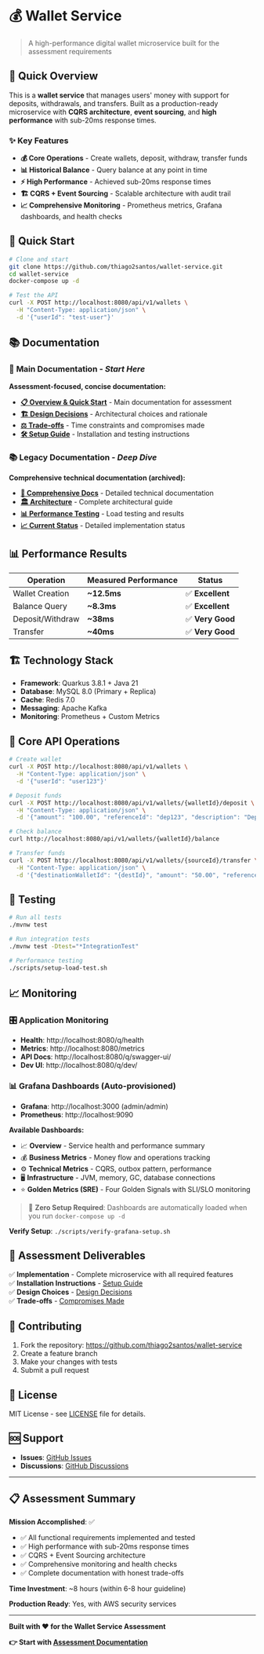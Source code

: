 # 💰 Wallet Service

> A high-performance digital wallet microservice built for the assessment requirements

## 🎯 Quick Overview

This is a **wallet service** that manages users' money with support for deposits, withdrawals, and transfers. Built as a production-ready microservice with **CQRS architecture**, **event sourcing**, and **high performance** with sub-20ms response times.

### ✨ Key Features

- **💰 Core Operations** - Create wallets, deposit, withdraw, transfer funds
- **📊 Historical Balance** - Query balance at any point in time  
- **⚡ High Performance** - Achieved sub-20ms response times
- **🏗️ CQRS + Event Sourcing** - Scalable architecture with audit trail
- **📈 Comprehensive Monitoring** - Prometheus metrics, Grafana dashboards, and health checks

## 🚀 Quick Start

```bash
# Clone and start
git clone https://github.com/thiago2santos/wallet-service.git
cd wallet-service
docker-compose up -d

# Test the API
curl -X POST http://localhost:8080/api/v1/wallets \
  -H "Content-Type: application/json" \
  -d '{"userId": "test-user"}'
```

## 📚 Documentation

### 📖 **Main Documentation** - *Start Here*

**Assessment-focused, concise documentation:**

- **[📋 Overview & Quick Start](docs/README.md)** - Main documentation for assessment
- **[🏗️ Design Decisions](docs/DESIGN-DECISIONS.md)** - Architectural choices and rationale  
- **[⚖️ Trade-offs](docs/TRADE-OFFS.md)** - Time constraints and compromises made
- **[🛠️ Setup Guide](docs/SETUP-GUIDE.md)** - Installation and testing instructions

### 📚 **Legacy Documentation** - *Deep Dive*

**Comprehensive technical documentation (archived):**

- **[📖 Comprehensive Docs](docs/legacy/README.md)** - Detailed technical documentation
- **[🏛️ Architecture](docs/legacy/architecture.md)** - Complete architectural guide
- **[📊 Performance Testing](docs/legacy/performance/)** - Load testing and results
- **[📈 Current Status](docs/legacy/CURRENT-STATUS.md)** - Detailed implementation status

## 📊 Performance Results

| Operation | **Measured Performance** | Status |
|-----------|-------------------------|---------|
| Wallet Creation | **~12.5ms** | ✅ **Excellent** |
| Balance Query | **~8.3ms** | ✅ **Excellent** |
| Deposit/Withdraw | **~38ms** | ✅ **Very Good** |
| Transfer | **~40ms** | ✅ **Very Good** |

## 🏗️ Technology Stack

- **Framework**: Quarkus 3.8.1 + Java 21
- **Database**: MySQL 8.0 (Primary + Replica)
- **Cache**: Redis 7.0
- **Messaging**: Apache Kafka
- **Monitoring**: Prometheus + Custom Metrics

## 🔧 Core API Operations

```bash
# Create wallet
curl -X POST http://localhost:8080/api/v1/wallets \
  -H "Content-Type: application/json" \
  -d '{"userId": "user123"}'

# Deposit funds  
curl -X POST http://localhost:8080/api/v1/wallets/{walletId}/deposit \
  -H "Content-Type: application/json" \
  -d '{"amount": "100.00", "referenceId": "dep123", "description": "Deposit"}'

# Check balance
curl http://localhost:8080/api/v1/wallets/{walletId}/balance

# Transfer funds
curl -X POST http://localhost:8080/api/v1/wallets/{sourceId}/transfer \
  -H "Content-Type: application/json" \
  -d '{"destinationWalletId": "{destId}", "amount": "50.00", "referenceId": "xfer123"}'
```

## 🧪 Testing

```bash
# Run all tests
./mvnw test

# Run integration tests
./mvnw test -Dtest="*IntegrationTest"

# Performance testing
./scripts/setup-load-test.sh
```

## 📈 Monitoring

### 🎛️ **Application Monitoring**
- **Health**: http://localhost:8080/q/health
- **Metrics**: http://localhost:8080/metrics  
- **API Docs**: http://localhost:8080/q/swagger-ui/
- **Dev UI**: http://localhost:8080/q/dev/

### 📊 **Grafana Dashboards** (Auto-provisioned)
- **Grafana**: http://localhost:3000 (admin/admin)
- **Prometheus**: http://localhost:9090

**Available Dashboards:**
- 📈 **Overview** - Service health and performance summary
- 💰 **Business Metrics** - Money flow and operations tracking  
- ⚙️ **Technical Metrics** - CQRS, outbox pattern, performance
- 🖥️ **Infrastructure** - JVM, memory, GC, database connections
- ⭐ **Golden Metrics (SRE)** - Four Golden Signals with SLI/SLO monitoring

> 🚀 **Zero Setup Required**: Dashboards are automatically loaded when you run `docker-compose up -d`

**Verify Setup**: `./scripts/verify-grafana-setup.sh`

## 🎯 Assessment Deliverables

✅ **Implementation** - Complete microservice with all required features  
✅ **Installation Instructions** - [Setup Guide](docs/v2/SETUP-GUIDE.md)  
✅ **Design Choices** - [Design Decisions](docs/v2/DESIGN-DECISIONS.md)  
✅ **Trade-offs** - [Compromises Made](docs/v2/TRADE-OFFS.md)  

## 🤝 Contributing

1. Fork the repository: https://github.com/thiago2santos/wallet-service
2. Create a feature branch
3. Make your changes with tests
4. Submit a pull request

## 📄 License

MIT License - see [LICENSE](LICENSE) file for details.

## 🆘 Support

- **Issues**: [GitHub Issues](https://github.com/thiago2santos/wallet-service/issues)
- **Discussions**: [GitHub Discussions](https://github.com/thiago2santos/wallet-service/discussions)

---

## 📋 Assessment Summary

**Mission Accomplished**: ✅

- ✅ All functional requirements implemented and tested
- ✅ High performance with sub-20ms response times  
- ✅ CQRS + Event Sourcing architecture
- ✅ Comprehensive monitoring and health checks
- ✅ Complete documentation with honest trade-offs

**Time Investment**: ~8 hours (within 6-8 hour guideline)

**Production Ready**: Yes, with AWS security services

---

**Built with ❤️ for the Wallet Service Assessment**

**👉 Start with [Assessment Documentation](docs/v2/README.md)**